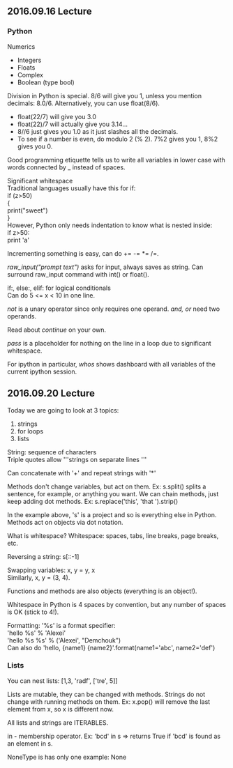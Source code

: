## 2016.09.16 Lecture

### Python
Numerics
* Integers
* Floats
* Complex
* Boolean (type bool)

Division in Python is special. 8/6 will give you 1, unless you mention decimals: 8.0/6. Alternatively, you can use float(8/6).  
* float(22/7) will give you 3.0  
* float(22)/7 will actually give you 3.14...  
* 8//6 just gives you 1.0 as it just slashes all the decimals.  
* To see if a number is even, do modulo 2 (% 2). 7%2 gives you 1, 8%2 gives you 0.  

Good programming etiquette tells us to write all variables in lower case with words connected by _ instead of spaces.

Significant whitespace  
 Traditional languages usually have this for if:  
  if (z>50)  
  {  
    print("sweet")  
  }  
  However, Python only needs indentation to know what is nested inside:  
  if z>50:  
    print 'a'  

Incrementing something is easy, can do += -= *= /=.  

_raw_input("prompt text")_ asks for input, always saves as string. Can surround raw_input command with int() or float().  

if:, else:, elif: for logical conditionals  
Can do 5 <= x < 10 in one line.

_not_ is a unary operator since only requires one operand. _and, or_ need two operands.  

Read about _continue_ on your own.  

_pass_ is a placeholder for nothing on the line in a loop due to significant whitespace.  

For ipython in particular, _whos_ shows dashboard with all variables of the current ipython session.  


## 2016.09.20 Lecture

Today we are going to look at 3 topics:
1. strings
2. for loops
3. lists  

String: sequence of characters  
Triple quotes allow '''strings
on
separate
lines
'''  

Can concatenate with '+' and repeat strings with '*'  

Methods don't change variables, but act on them. Ex: s.split() splits a sentence, for example, or anything you want. We can chain methods, just keep adding dot methods. Ex: s.replace('this', 'that ').strip()  

In the example above, 's' is a project and so is everything else in Python. Methods act on objects via dot notation.  

What is whitespace?
  Whitespace: spaces, tabs, line breaks, page breaks, etc.  

Reversing a string: s[::-1]  

Swapping variables: x, y = y, x  
Similarly, x, y = (3, 4).  

Functions and methods are also objects (everything is an object!).  

Whitespace in Python is 4 spaces by convention, but any number of spaces is OK (stick to 4!).  

Formatting:  '%s' is a format specifier:  
'hello %s' % 'Alexei'  
'hello %s %s' % ('Alexei', "Demchouk")  
Can also do 'hello, {name1} {name2}'.format(name1='abc', name2='def')  

### Lists
You can nest lists: [1,3, 'radf', ['tre', 5]]  

Lists are mutable, they can be changed with methods. Strings do not change with running methods on them. Ex: x.pop() will remove the last element from x, so x is different now.  

All lists and strings are ITERABLES.  

in - membership operator. Ex: 'bcd' in s => returns True if 'bcd' is found as an element in s.  

NoneType is has only one example: None
